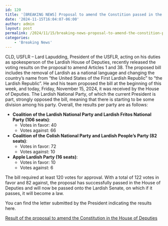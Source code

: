 ```yaml
---
id: 120
title: '[BREAKING NEWS] Proposal to amend the Constition passed in the House of Deputies.'
date: '2024-11-15T16:04:07-06:00'
author: admin
layout: post
permalink: /2024/11/15/breaking-news-proposal-to-amend-the-constition-passed-in-the-house-of-deputies/
categories:
    - 'Breaking News'
---
```


CLD, USFLR – Lard Lapudding, President of the USFLR, acting on his duties as spokesperson of the Lardish House of Deputies, recently released the voting results on the proposal to amend Articles 1 and 38. The proposed bill includes the removal of Lardish as a national language and changing the country’s name from “the United States of the First Lardish Republic” to “the Lardish Republic”. He and his team proposed the bill at the beginning of this week, and today, Friday, November 15, 2024, it was received by the House of Deputies. The Lardish National Party, of which the current President is part, strongly opposed the bill, meaning that there is starting to be some division among his party. Overall, the results per party are as follows:

- **Coalition of the Lardish National Party and Lardish Fritos National Party (106 seats)**: 
    - Votes in favor: 40
    - Votes against: 66
- **Coalition of the Colish National Party and Lardish People’s Party (82 seats)**: 
    - Votes in favor: 72
    - Votes against: 10
- **Apple Lardish Party (16 seats)**: 
    - Votes in favor: 10
    - Votes against: 6

The bill required at least 120 votes for approval. With a total of 122 votes in favor and 82 against, the proposal has successfully passed in the House of Deputies and will now be passed onto the Lardish Senate, on which if it passes, it will become a law.

You can find the letter submitted by the President indicating the results here.

[Result of the proposal to amend the Constitution in the House of Deputies](/wp-content/uploads/2024/11/Result-of-the-proposal-to-amend-the-Constitution-in-the-House-of-Deputies.pdf)